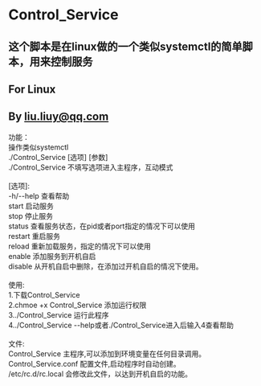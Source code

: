 # Control_Service
## 这个脚本是在linux做的一个类似systemctl的简单脚本，用来控制服务<br>  
## For Linux<br>
## By liu.liuy@qq.com<br>

功能：<br>
操作类似systemctl<br>
./Control_Service [选项] [参数]<br>
./Control_Service	不填写选项进入主程序，互动模式<br>
<br>
[选项]:<br>
-h/--help	查看帮助<br>
start	启动服务 <br>
stop	停止服务<br>
status	查看服务状态，在pid或者port指定的情况下可以使用<br>
restart	重启服务<br>
reload	重新加载服务，指定的情况下可以使用<br>
enable	添加服务到开机自启<br>
disable	从开机自启中删除，在添加过开机自启的情况下使用。<br>
<br>
使用:<br>
1.下载Control_Service<br>
2.chmoe +x Control_Service	添加运行权限<br>
3../Control_Service	运行此程序<br>
4../Control_Service --help或者./Control_Service进入后输入4查看帮助<br>
<br>
文件:<br>
Control_Service		主程序,可以添加到环境变量在任何目录调用。<br>
Control_Service.conf	配置文件,启动程序时自动创建。<br>
/etc/rc.d/rc.local	会修改此文件，以达到开机自启的功能。<br>
